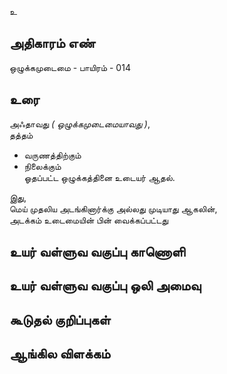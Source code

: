உ


## அதிகாரம் எண்

ஒழுக்கமுடைமை - பாயிரம் - 014 

## உரை

அஃதாவது _( ஒழுக்கமுடைமையாவது )_,  
தத்தம்  
* வருணத்திற்கும்  
* நிலைக்கும்  
ஓதப்பட்ட ஒழுக்கத்தினை உடையர் ஆதல்.  

இது,  
மெய் முதலிய அடங்கினார்க்கு அல்லது முடியாது ஆகலின்,  
அடக்கம் உடைமையின் பின் வைக்கப்பட்டது


## உயர் வள்ளுவ வகுப்பு காணொளி


## உயர் வள்ளுவ வகுப்பு ஒலி அமைவு 


## கூடுதல் குறிப்புகள்


## ஆங்கில விளக்கம்

